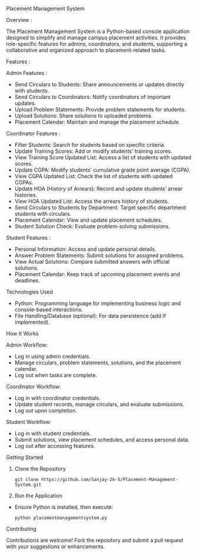 Placement Management System

Overview :

The Placement Management System is a Python-based console application designed to simplify and manage campus placement activities. It provides role-specific features for admins, coordinators, and students, supporting a collaborative and organized approach to placement-related tasks.

Features :

Admin Features :

- Send Circulars to Students: Share announcements or updates directly with students.
- Send Circulars to Coordinators: Notify coordinators of important updates.
- Upload Problem Statements: Provide problem statements for students.
- Upload Solutions: Share solutions to uploaded problems.
- Placement Calendar: Maintain and manage the placement schedule.

Coordinator Features :

- Filter Students: Search for students based on specific criteria.
- Update Training Scores: Add or modify students’ training scores.
- View Training Score Updated List: Access a list of students with updated scores.
- Update CGPA: Modify students’ cumulative grade point average (CGPA).
- View CGPA Updated List: Check the list of students with updated CGPAs.
- Update HOA (History of Arrears): Record and update students’ arrear histories.
- View HOA Updated List: Access the arrears history of students.
- Send Circulars to Students by Department: Target specific department students with circulars.
- Placement Calendar: View and update placement schedules.
- Student Solution Check: Evaluate problem-solving submissions.

Student Features :

- Personal Information: Access and update personal details.
- Answer Problem Statements: Submit solutions for assigned problems.
- View Actual Solutions: Compare submitted answers with official solutions.
- Placement Calendar: Keep track of upcoming placement events and deadlines.

Technologies Used

- Python: Programming language for implementing business logic and console-based interactions.
- File Handling/Database (optional): For data persistence (add if implemented).

How It Works

Admin Workflow:

- Log in using admin credentials.
- Manage circulars, problem statements, solutions, and the placement calendar.
- Log out when tasks are complete.

Coordinator Workflow:

- Log in with coordinator credentials.
- Update student records, manage circulars, and evaluate submissions.
- Log out upon completion.

Student Workflow:

- Log in with student credentials.
- Submit solutions, view placement schedules, and access personal data.
- Log out after accessing features.

Getting Started

1. Clone the Repository 

       git clone https://github.com/Sanjay-2k-5/Placement-Management-System.git

2. Run the Application

- Ensure Python is installed, then execute:

      python placementmanagementsystem.py
   
Contributing

Contributions are welcome! Fork the repository and submit a pull request with your suggestions or enhancements.
